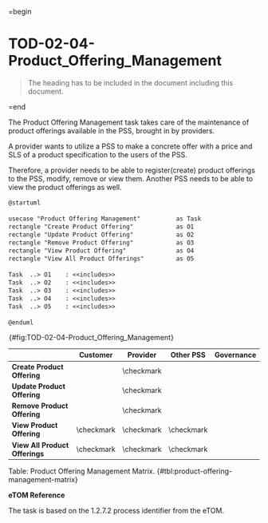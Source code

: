 =begin

# TOD-02-04-Product_Offering_Management

> The heading has to be included in the document including this document.

=end

The Product Offering Management task takes care of the maintenance of product offerings available in the PSS, brought in by providers.

A provider wants to utilize a PSS to make a concrete offer with a price and SLS of a product specification to the users of the PSS.

Therefore, a provider needs to be able to register(create) product offerings to the PSS, modify, remove or view them.
Another PSS needs to be able to view the product offerings as well.

```plantuml
@startuml

usecase "Product Offering Management"          as Task
rectangle "Create Product Offering"            as O1
rectangle "Update Product Offering"            as O2
rectangle "Remove Product Offering"            as O3
rectangle "View Product Offering"	           as O4
rectangle "View All Product Offerings"	       as O5

Task  ..> O1    : <<includes>>
Task  ..> O2    : <<includes>>
Task  ..> O3    : <<includes>>
Task  ..> O4    : <<includes>>
Task  ..> O5    : <<includes>>

@enduml

```

![TOD-02-04: Product Offering Management](../../common/pixel.png){#fig:TOD-02-04-Product_Offering_Management}

|                                |  Customer  |  Provider  | Other PSS  | Governance |
|--------------------------------|:----------:|:----------:|:----------:|:----------:|
| **Create Product Offering**    |            | \checkmark |            |            |
| **Update Product Offering**    |            | \checkmark |            |            |
| **Remove Product Offering**    |            | \checkmark |            |            |
| **View Product Offering**      | \checkmark | \checkmark | \checkmark |            |
| **View All Product Offerings** | \checkmark | \checkmark | \checkmark |            |

Table: Product Offering Management Matrix. {#tbl:product-offering-management-matrix}

**eTOM Reference**

The task is based on the 1.2.7.2 process identifier from the eTOM.

